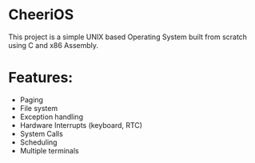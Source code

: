 # CheeriOS
This project is a simple UNIX based Operating System built from scratch using C and x86 Assembly.

# Features:
* Paging
* File system
* Exception handling
* Hardware Interrupts (keyboard, RTC)
* System Calls
* Scheduling
* Multiple terminals
